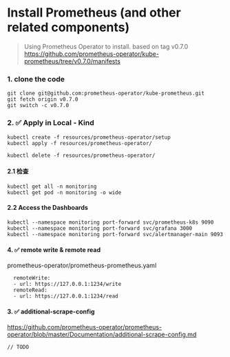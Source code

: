 # Install Prometheus (and other related components)

> Using Prometheus Operator to install. based on tag v0.7.0 https://github.com/prometheus-operator/kube-prometheus/tree/v0.7.0/manifests

### 1. clone the code
```
git clone git@github.com:prometheus-operator/kube-prometheus.git
git fetch origin v0.7.0
git switch -c v0.7.0  
```

### 2. ✅ Apply in Local - Kind
```
kubectl create -f resources/prometheus-operator/setup 
kubectl apply -f resources/prometheus-operator/

kubectl delete -f resources/prometheus-operator/
```

#### 2.1 检查
```
kubectl get all -n monitoring
kubectl get pod -n monitoring -o wide
```

#### 2.2 Access the Dashboards
```
kubectl --namespace monitoring port-forward svc/prometheus-k8s 9090
kubectl --namespace monitoring port-forward svc/grafana 3000
kubectl --namespace monitoring port-forward svc/alertmanager-main 9093
```

#### 4. ✅ remote write & remote read
prometheus-operator/prometheus-prometheus.yaml
```
  remoteWrite:
  - url: https://127.0.0.1:1234/write
  remoteRead:
  - url: https://127.0.0.1:1234/read
```

#### 3. ✅ additional-scrape-config 
https://github.com/prometheus-operator/prometheus-operator/blob/master/Documentation/additional-scrape-config.md
```
// TODO 
```